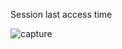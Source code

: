 Session last access time

![capture](https://cloud.githubusercontent.com/assets/16962727/13288422/dcb9f908-db31-11e5-9cfa-9d50ac99e04b.JPG)
